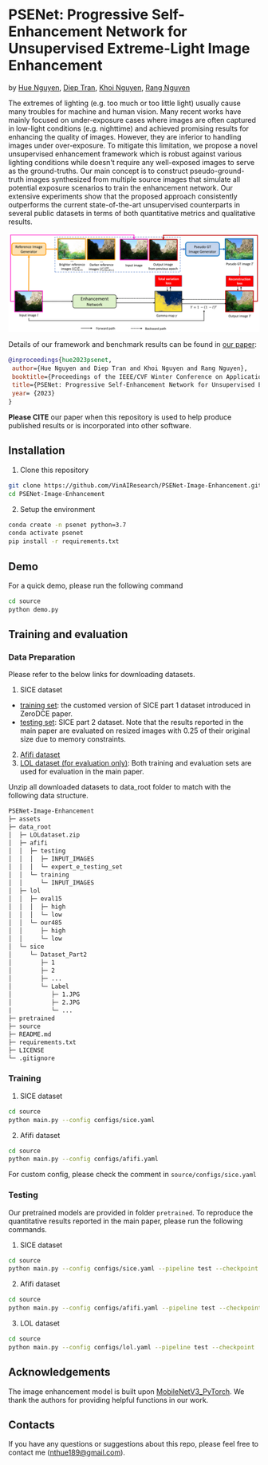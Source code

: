 # PSENet: Progressive Self-Enhancement Network for Unsupervised Extreme-Light Image Enhancement
by [Hue Nguyen](https://huent189.github.io/), [Diep Tran](https://www.linkedin.com/in/diep-tran-1407/), [Khoi Nguyen](https://www.khoinguyen.org/), [Rang Nguyen](https://rangnguyen.github.io/)

The extremes of lighting (e.g. too much or too little light) usually cause many troubles for machine and human vision. Many recent works have mainly focused on under-exposure cases where images are often captured in low-light conditions (e.g. nighttime) and achieved promising results for enhancing the quality of images. However, they are inferior to handling images under over-exposure. To mitigate this limitation, we propose a novel unsupervised enhancement framework which is robust against various lighting conditions while doesn't require any well-exposed images to serve as the ground-truths. Our main concept is to construct pseudo-ground-truth images synthesized from multiple source images that simulate all potential exposure scenarios to train the enhancement network. Our extensive experiments show that the proposed approach consistently outperforms the current state-of-the-art unsupervised counterparts in several public datasets in terms of both quantitative metrics and qualitative results.

![teaser](assets/teaser.png)

Details of our framework and benchmark results can be found in [our paper](https://arxiv.org/abs/2210.00712):
```bibtex
@inproceedings{hue2023psenet,
 author={Hue Nguyen and Diep Tran and Khoi Nguyen and Rang Nguyen},
 booktitle={Proceedings of the IEEE/CVF Winter Conference on Applications of Computer Vision (WACV)},
 title={PSENet: Progressive Self-Enhancement Network for Unsupervised Extreme-Light Image Enhancement},
 year= {2023}
}
```
**Please CITE** our paper when this repository is used to help produce published results or is incorporated into other software.

## Installation
1. Clone this repository
```bash
git clone https://github.com/VinAIResearch/PSENet-Image-Enhancement.git
cd PSENet-Image-Enhancement
```
2. Setup the environment
```bash
conda create -n psenet python=3.7
conda activate psenet
pip install -r requirements.txt
```
## Demo
For a quick demo, please run the following command
```bash
cd source
python demo.py 
```
## Training and evaluation
### Data Preparation
Please refer to the below links for downloading datasets.
1. SICE dataset
- [training set](https://drive.google.com/file/d/1GAB3uGsmAyLgtDBDONbil08vVu5wJcG3/view): the customed version of SICE part 1 dataset introduced in ZeroDCE paper. 
- [testing set](https://drive.google.com/file/d/16VoHNPAZ5Js19zspjFOsKiGRrfkDgHoN/view): SICE part 2 dataset. Note that the results reported in the main paper are evaluated on resized images with 0.25 of their original size due to memory constraints.
2. [Afifi dataset](https://github.com/mahmoudnafifi/Exposure_Correction#dataset)
3. [LOL dataset (for evaluation only)](https://daooshee.github.io/BMVC2018website/): Both training and evaluation sets are used for evaluation in the main paper.

Unzip all downloaded datasets to data_root folder to match with the following data structure.
```
PSENet-Image-Enhancement
├─ assets
├─ data_root
│  ├─ LOLdataset.zip
│  ├─ afifi
│  │  ├─ testing
│  │  │  ├─ INPUT_IMAGES
│  │  │  └─ expert_e_testing_set
│  │  └─ training
│  │     └─ INPUT_IMAGES
│  ├─ lol
│  │  ├─ eval15
│  │  │  ├─ high
│  │  │  └─ low
│  │  └─ our485
│  │     ├─ high
│  │     └─ low
│  └─ sice
│     └─ Dataset_Part2
│        ├─ 1
│        ├─ 2
│        ├─ ...
│        └─ Label
│           ├─ 1.JPG
│           ├─ 2.JPG
|           └─ ...
├─ pretrained
├─ source
├─ README.md
├─ requirements.txt
├─ LICENSE
└─ .gitignore
```
### Training 
1. SICE dataset
```bash
cd source
python main.py --config configs/sice.yaml
```
2. Afifi dataset
```bash
cd source
python main.py --config configs/afifi.yaml
```
For custom config, please check the comment in `source/configs/sice.yaml`
### Testing
Our pretrained models are provided in folder `pretrained`. To reproduce the quantitative results reported in the main paper, please run the following commands.
1. SICE dataset
```bash
cd source
python main.py --config configs/sice.yaml --pipeline test --checkpoint ../pretrained/sice.pth 
```
2. Afifi dataset
```bash
cd source
python main.py --config configs/afifi.yaml --pipeline test --checkpoint ../pretrained/afifi.pth 
```
3. LOL dataset
```bash
cd source
python main.py --config configs/lol.yaml --pipeline test --checkpoint ../pretrained/sice.pth 
```
## Acknowledgements
The image enhancement model is built upon [MobileNetV3_PyTorch](https://github.com/PengBoXiangShang/MobileNetV3_PyTorch). We thank the authors for providing helpful functions in our work.

## Contacts
If you have any questions or suggestions about this repo, please feel free to contact me (nthue189@gmail.com).
